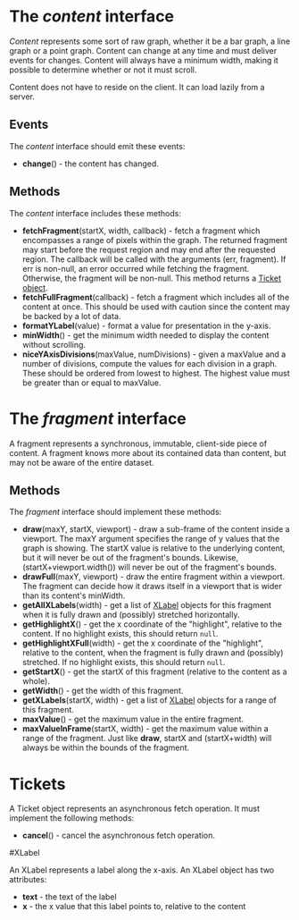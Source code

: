 # The *content* interface

*Content* represents some sort of raw graph, whether it be a bar graph, a line graph or a point graph. Content can change at any time and must deliver events for changes. Content will always have a minimum width, making it possible to determine whether or not it must scroll.

Content does not have to reside on the client. It can load lazily from a server.

## Events

The *content* interface should emit these events:

 * **change**() - the content has changed.

## Methods

The *content* interface includes these methods:

 * **fetchFragment**(startX, width, callback) - fetch a fragment which encompasses a range of pixels within the graph. The returned fragment may start before the request region and may end after the requested region. The callback will be called with the arguments (err, fragment). If err is non-null, an error occurred while fetching the fragment. Otherwise, the fragment will be non-null. This method returns a [Ticket object](#ticket-object).
 * **fetchFullFragment**(callback) - fetch a fragment which includes all of the content at once. This should be used with caution since the content may be backed by a lot of data.
 * **formatYLabel**(value) - format a value for presentation in the y-axis.
 * **minWidth**() - get the minimum width needed to display the content without scrolling.
 * **niceYAxisDivisions**(maxValue, numDivisions) - given a maxValue and a number of divisions, compute the values for each division in a graph. These should be ordered from lowest to highest. The highest value must be greater than or equal to maxValue.

# The *fragment* interface

A fragment represents a synchronous, immutable, client-side piece of content. A fragment knows more about its contained data than content, but may not be aware of the entire dataset.

## Methods

The *fragment* interface should implement these methods:

 * **draw**(maxY, startX, viewport) - draw a sub-frame of the content inside a viewport. The maxY argument specifies the range of y values that the graph is showing. The startX value is relative to the underlying content, but it will never be out of the fragment's bounds. Likewise, (startX+viewport.width()) will never be out of the fragment's bounds.
 * **drawFull**(maxY, viewport) - draw the entire fragment within a viewport. The fragment can decide how it draws itself in a viewport that is wider than its content's minWidth.
 * **getAllXLabels**(width) - get a list of [XLabel](#xlabel-object) objects for this fragment when it is fully drawn and (possibly) stretched horizontally.
 * **getHighlightX**() - get the x coordinate of the "highlight", relative to the content. If no highlight exists, this should return `null`.
 * **getHighlightXFull**(width) - get the x coordinate of the "highlight", relative to the content, when the fragment is fully drawn and (possibly) stretched. If no highlight exists, this should return `null`.
 * **getStartX**() - get the startX of this fragment (relative to the content as a whole).
 * **getWidth**() - get the width of this fragment.
 * **getXLabels**(startX, width) - get a list of [XLabel](#xlabel-object) objects for a range of this fragment.
 * **maxValue**() - get the maximum value in the entire fragment.
 * **maxValueInFrame**(startX, width) - get the maximum value within a range of the fragment. Just like **draw**, startX and (startX+width) will always be within the bounds of the fragment.

<a name="ticket-object"></a>
# Tickets

A Ticket object represents an asynchronous fetch operation. It must implement the following methods:

 * **cancel**() - cancel the asynchronous fetch operation.

<a name="xlabel-object"></a>
#XLabel

An XLabel represents a label along the x-axis. An XLabel object has two attributes:

 * **text** - the text of the label
 * **x** - the x value that this label points to, relative to the content
